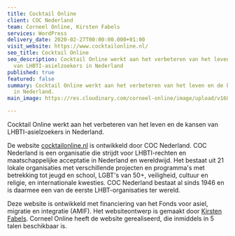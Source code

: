 ```yaml
---
title: Cocktail Online
client: COC Nederland
team: Corneel Online, Kirsten Fabels
services: WordPress
delivery_date: 2020-02-27T00:00:00.000+01:00
visit_website: https://www.cocktailonline.nl/
seo_title: Cocktail Online
seo_description: Cocktail Online werkt aan het verbeteren van het leven en de kansen
  van LHBTI-asielzoekers in Nederland
published: true
featured: false
summary: Cocktail Online werkt aan het verbeteren van het leven en de kansen van LHBTI-asielzoekers
  in Nederland.
main_image: https://res.cloudinary.com/corneel-online/image/upload/v1602859183/corneel/cocktailonline_gi9vwk.jpg

---
```

Cocktail Online werkt aan het verbeteren van het leven en de kansen van LHBTI-asielzoekers in Nederland.

De website [cocktailonline.nl](https://www.cocktailonline.nl/) is ontwikkeld door COC Nederland. COC Nederland is een organisatie die strijdt voor LHBTI-rechten en maatschappelijke acceptatie in Nederland en wereldwijd. Het bestaat uit 21 lokale organisaties met verschillende projecten en programma's met betrekking tot jeugd en school, LGBT's van 50+, veiligheid, cultuur en religie, en internationale kwesties. COC Nederland bestaat al sinds 1946 en is daarmee een van de eerste LHBT-organisaties ter wereld.

Deze website is ontwikkeld met financiering van het Fonds voor asiel, migratie en integratie (AMIF). Het websiteontwerp is gemaakt door [Kirsten Fabels](https://kirstenfabels.nl/). Corneel Online heeft de website gerealiseerd, die inmiddels in 5 talen beschikbaar is.